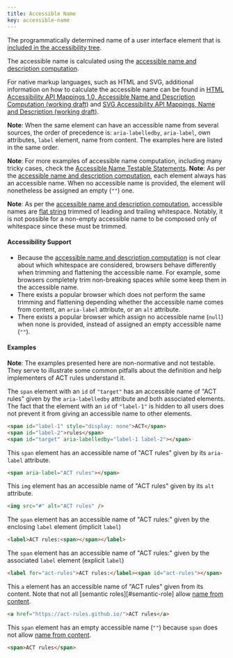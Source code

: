 ```yaml
---
title: Accessible Name
key: accessible-name
---
```


The programmatically determined name of a user interface element that is [included in the accessibility tree](#included-in-the-accessibility-tree).

The accessible name is calculated using the [accessible name and description computation](https://www.w3.org/TR/accname).

For native markup languages, such as HTML and SVG, additional information on how to calculate the accessible name can be found in [HTML Accessibility API Mappings 1.0, Accessible Name and Description Computation (working draft)](https://www.w3.org/TR/html-aam/#accessible-name-and-description-computation) and [SVG Accessibility API Mappings, Name and Description (working draft)](https://www.w3.org/TR/svg-aam/#mapping_additional).

**Note**: When the same element can have an accessible name from several sources, the order of precedence is: `aria-labelledby`, `aria-label`, own attributes, `label` element, name from content. The examples here are listed in the same order.

**Note**: For more examples of accessible name computation, including many tricky cases, check the [Accessible Name Testable Statements](https://www.w3.org/wiki/AccName_1.1_Testable_Statements).
**Note**: As per the [accessible name and description computation](https://www.w3.org/TR/accname), each element always has an accessible name. When no accessible name is provided, the element will nonetheless be assigned an empty (`""`) one.

**Note**: As per the [accessible name and description computation](https://www.w3.org/TR/accname), accessible names are [flat string](https://www.w3.org/TR/accname-1.1/#terminology) trimmed of leading and trailing whitespace. Notably, it is not possible for a non-empty accessible name to be composed only of whitespace since these must be trimmed.

#### Accessibility Support

- Because the [accessible name and description computation](https://www.w3.org/TR/accname) is not clear about which whitespace are considered, browsers behave differently when trimming and flattening the accessible name. For example, some browsers completely trim non-breaking spaces while some keep them in the accessible name.
- There exists a popular browser which does not perform the same trimming and flattening depending whether the accessible name comes from content, an `aria-label` attribute, or an `alt` attribute.
- There exists a popular browser which assign no accessible name (`null`) when none is provided, instead of assigned an empty accessible name (`""`).

#### Examples

**Note**: The examples presented here are non-normative and not testable. They serve to illustrate some common pitfalls about the definition and help implementers of ACT rules understand it.

The `span` element with an `id` of `"target"` has an accessible name of "ACT rules" given by the `aria-labelledby` attribute and both associated elements. The fact that the element with an `id` of `"label-1"` is hidden to all users does not prevent it from giving an accessible name to other elements.

```html
<span id="label-1" style="display: none">ACT</span>
<span id="label-2">rules</span>
<span id="target" aria-labelledby="label-1 label-2"></span>
```

This `span` element has an accessible name of "ACT rules" given by its `aria-label` attribute.

```html
<span aria-label="ACT rules"></span>
```

This `img` element has an accessible name of "ACT rules" given by its `alt` attribute.

```html
<img src="#" alt="ACT rules" />
```

The `span` element has an accessible name of "ACT rules:" given by the enclosing `label` element (implicit `label`)

```html
<label>ACT rules:<span></span></label>
```

The `span` element has an accessible name of "ACT rules:" given by the associated `label` element (explicit `label`)

```html
<label for="act-rules">ACT rules:</label><span id="act-rules"></span>
```

This `a` element has an accessible name of "ACT rules" given from its content. Note that not all [semantic roles][#semantic-role] allow [name from content](https://www.w3.org/TR/wai-aria/#namefromcontent).

```html
<a href="https://act-rules.github.io/">ACT rules</a>
```

This `span` element has an empty accessible name (`""`) because `span` does not allow [name from content](https://www.w3.org/TR/wai-aria/#namefromcontent).

```html
<span>ACT rules</span>
```
